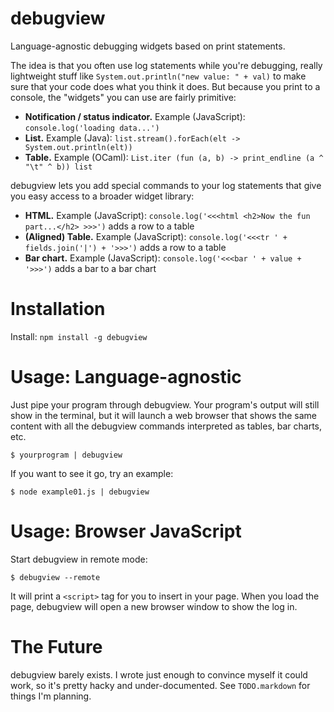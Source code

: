 # debugview

Language-agnostic debugging widgets based on print statements.

The idea is that you often use log statements while you're debugging, really lightweight stuff like `System.out.println("new value: " + val)` to make sure that your code does what you think it does. But because you print to a console, the "widgets" you can use are fairly primitive:

* **Notification / status indicator.** Example (JavaScript): `console.log('loading data...')`
* **List.** Example (Java): `list.stream().forEach(elt -> System.out.println(elt))`
* **Table.** Example (OCaml): `List.iter (fun (a, b) -> print_endline (a ^ "\t" ^ b)) list`

debugview lets you add special commands to your log statements that give you easy access to a broader widget library:

* **HTML.** Example (JavaScript): `console.log('<<<html <h2>Now the fun part...</h2> >>>')` adds a row to a table
* **(Aligned) Table.** Example (JavaScript): `console.log('<<<tr ' + fields.join('|') + '>>>')` adds a row to a table
* **Bar chart.** Example (JavaScript): `console.log('<<<bar ' + value + '>>>')` adds a bar to a bar chart

# Installation

Install: `npm install -g debugview`

# Usage: Language-agnostic

Just pipe your program through debugview. Your program's output will still show in the terminal, but it will launch a web browser that shows the same content with all the debugview commands interpreted as tables, bar charts, etc.

    $ yourprogram | debugview

If you want to see it go, try an example:

    $ node example01.js | debugview

# Usage: Browser JavaScript

Start debugview in remote mode:

    $ debugview --remote

It will print a `<script>` tag for you to insert in your page. When you load the page, debugview will open a new browser window to show the log in.

# The Future

debugview barely exists. I wrote just enough to convince myself it could work, so it's pretty hacky and under-documented. See `TODO.markdown` for things I'm planning.
